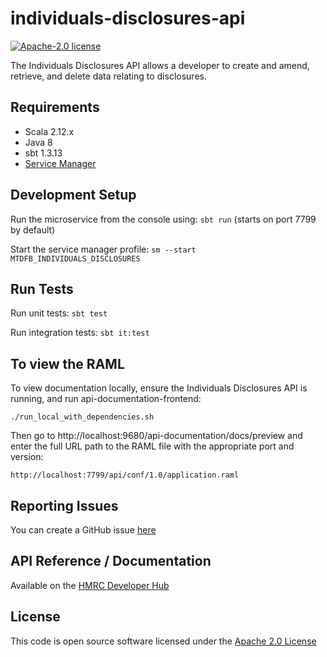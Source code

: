 individuals-disclosures-api
========================

[![Apache-2.0 license](http://img.shields.io/badge/license-Apache-blue.svg)](http://www.apache.org/licenses/LICENSE-2.0.html)

The Individuals Disclosures API allows a developer to create and amend, retrieve, and delete data relating to disclosures.

## Requirements
- Scala 2.12.x
- Java 8
- sbt 1.3.13
- [Service Manager](https://github.com/hmrc/service-manager)

## Development Setup
Run the microservice from the console using: `sbt run` (starts on port 7799 by default)

Start the service manager profile: `sm --start MTDFB_INDIVIDUALS_DISCLOSURES`
 
## Run Tests
Run unit tests: `sbt test`

Run integration tests: `sbt it:test`

## To view the RAML
To view documentation locally, ensure the Individuals Disclosures API is running, and run api-documentation-frontend:

```
./run_local_with_dependencies.sh
```

Then go to http://localhost:9680/api-documentation/docs/preview and enter the full URL path to the RAML file with the appropriate port and version:

```
http://localhost:7799/api/conf/1.0/application.raml
```

## Reporting Issues
You can create a GitHub issue [here](https://github.com/hmrc/individuals-disclosures-api/issues)

## API Reference / Documentation 
Available on the [HMRC Developer Hub](https://developer.service.hmrc.gov.uk/api-documentation/docs/api/service/individuals-disclosures-api/1.0)

## License
This code is open source software licensed under the [Apache 2.0 License]("http://www.apache.org/licenses/LICENSE-2.0.html")
